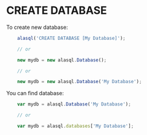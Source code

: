 # CREATE DATABASE

To create new database:

```js
	alasql('CREATE DATABASE [My Database]');

	// or

	new mydb = new alasql.Database();

	// or

	new mydb = new alasql.Database('My Database');
```

You can find database:

```js
	var mydb = alasql.Database('My Database');

	// or

	var mydb = alasql.databases['My Database'];
```